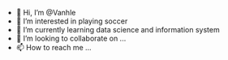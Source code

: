 - 👋 Hi, I’m @Vanhle
- 👀 I’m interested in playing soccer
- 🌱 I’m currently learning data science and information system
- 💞️ I’m looking to collaborate on ...
- 📫 How to reach me ...

<!---
Vanhle/Vanhle is a ✨ special ✨ repository because its `README.md` (this file) appears on your GitHub profile.
You can click the Preview link to take a look at your changes.
--->
